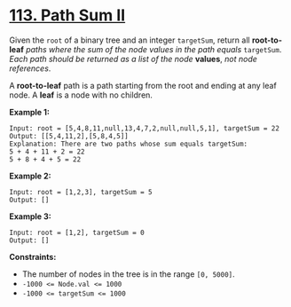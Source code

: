 # [113. Path Sum II](https://leetcode.com/problems/path-sum-ii/)

Given the `root` of a binary tree and an integer `targetSum`, return all **root-to-leaf** *paths where the sum of the node values in the path equals* `targetSum`. *Each path should be returned as a list of the node* **values**, *not node references*.

A **root-to-leaf** path is a path starting from the root and ending at any leaf node. A **leaf** is a node with no children.

**Example 1:**
```text
Input: root = [5,4,8,11,null,13,4,7,2,null,null,5,1], targetSum = 22
Output: [[5,4,11,2],[5,8,4,5]]
Explanation: There are two paths whose sum equals targetSum:
5 + 4 + 11 + 2 = 22
5 + 8 + 4 + 5 = 22
```

**Example 2:**
```text
Input: root = [1,2,3], targetSum = 5
Output: []
```

**Example 3:**
```text
Input: root = [1,2], targetSum = 0
Output: []
```

**Constraints:**
- The number of nodes in the tree is in the range `[0, 5000]`.
- `-1000 <= Node.val <= 1000`
- `-1000 <= targetSum <= 1000`
